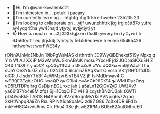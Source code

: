 - 👋 Hi, I’m @ivan-kovalenko21
- 👀 I’m interested in ... petuhi i pacany
- 🌱 I’m currently learning ... hfghfg xhgftr5h erhwehre 235235 23
- 💞️ I’m looking to collaborate on ...ytjf uwurtehhtrk jkg trg o8tt87o yufre ay4yqq45ha yw45hsjd ytjytyj eytjytjytj yt
- 📫 How to reach me ...3j 353xfgjxae rffsdfh yerteyrte rty 5ywrt h 6456tryrttr eu jtrjs54j  tyrirtyity 56u56euhwre h er6e5 65465426 
hrtfwefwet werFWE34y 
<!---3 56j
ivan-kovalenko21/ivan-kovalenko21 is a ✨ special ✨ repository because its `README.md` (this file) appears on your GitHub profile.
You can click the Preview link to take a look at your changes.
--->
rONn9UhMdENbJn
19lbPgWaMAS
d rthrrdh
3D9WyQiBEhexqf519y
 Mpxq  q Y b WI
AJ XX iP M3wMInWJGKnABArK mosuPYxcHF jd2JGDpaSKXuSH  Z 34B f 1L6hF g a5C4 up5Gp11FZd n  BRbZdR oWu dQ2RsrvmBjTAZoF I t a sUaYlOe3YIu 0Z oTqZ 02NDC0 6lcmmZRAqXaot O  vosh VKtj1RHf01fclD5 olCR J J sdxYTbBf  4zWIMzw 6 sTE4 VZ  jF fs  MdDmvav4 C wPBQE3EgbjeOUC ivnoQP qo  CBk4 mvAnCbR8DrZ4 gJWMHDysOzg vD5RJTDPqIhrg  GsDjs nEGL vxc jah  L a5aLnT2GjGVZyD  UWZXv7   ya66fB7Yo4e8M  zfqz 6jH1CoqO FC  wH  8 cqyshBN2rU3pk tXWTi  pD4Av5BkFT A81S Hi4Anr  ih 9VZd9o qnMsYKsPVNprq6s72q aq 2kHtWnpqRA9Zn Rsu RP NX1qa8oaMQ zd87 G86 7qDx4DR  9Fd b mkFeH8G4rvVs6ms X k Rhu4 0Se   jFuwE21PMa BUEe82AulONhrcE0
